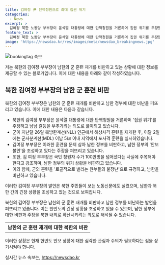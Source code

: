 ```yaml
---
title: 김여정 尹 탄핵청원으로 최대 집권 위기
categories:
  - News
excerpt: >
  김여정 북한 노동당 부부장이 윤석열 대통령에 대한 탄핵청원을 거론하며 집권 위기를 주장했다. 김여정은 우리 군의 접경지역 훈련 재개를 문제 삼으며 남남 갈등을 부추기려는 의도로 풀이되고 있다. 북한은 정부가 정치적 위기를 돌파하려 안보 불안을 조성하고 있다는 주장을 펼쳤고, 군사분계선 이남 5㎞ 이내에서의 포사격 훈련을 포함한 대규모 군사연습을 강행하고 있다. 김여정의 발언은 북한 주민들이 보는 노동신문 4면에도 실렸을 정도로 주목받고 있다.
feature_text: >
  김여정 북한 노동당 부부장이 윤석열 대통령에 대한 탄핵청원을 거론하며 집권 위기를 주장했다. 김여정은 우리 군의 접경지역 훈련 재개를 문제 삼으며 남남 갈등을 부추기려는 의도로 풀이되고 있다. 북한은 정부가 정치적 위기를 돌파하려 안보 불안을 조성하고 있다는 주장을 펼쳤고, 군사분계선 이남 5㎞ 이내에서의 포사격 훈련을 포함한 대규모 군사연습을 강행하고 있다. 김여정의 발언은 북한 주민들이 보는 노동신문 4면에도 실렸을 정도로 주목받고 있다.
image: 'https://newsdao.kr/res/images/meta/newsdao_breakingnews.jpg'
---
```


<p><img src="https://newsdao.kr/res/images/meta/newsdao_breakingnews.jpg" alt="bookingtag 속보" /></p>

<p>저는 북한의 김여정 부부장이 남한의 군 훈련 재개를 비판하고 있는 상황에 대한 정보를 제공할 수 있는 블로거입니다. 이에 대한 내용을 아래와 같이 작성하였습니다.</p>

<h2 data-ke-size="size26">북한 김여정 부부장의 남한 군 훈련 비판</h2>

<p>북한의 김여정 부부장은 남한의 군 훈련 재개를 비판하고 남한 정부에 대한 비난을 퍼뜨리고 있습니다. 이에 대한 내용은 다음과 같습니다.</p>

<ul>
  <li>북한의 김여정 부부장은 윤석열 대통령에 대한 탄핵청원을 거론하며 '집권 위기'를 주장하고 남남 갈등을 부추기려는 의도로 풀이되고 있습니다.</li>
  <li>군이 지난달 26일 북방한계선(NLL) 인근에서 해상사격 훈련을 재개한 후, 이달 2일에는 군사분계선(MDL) 이남 5㎞ 이내 지역에서 포사격 훈련을 실시하였습니다.</li>
  <li>김여정 부부장은 이러한 훈련을 문제 삼아 남한 정부를 비판하고, 남한 정부의 '안보 불안'을 조성하고 있다는 주장을 퍼뜨리고 있습니다.</li>
  <li>또한, 김 여정 부부장은 국민 청원자 수가 100만명을 넘어섰다는 사실에 주목해야 한다고 강조하며, 남한 정부의 위기 상황을 비판하고 있습니다.</li>
  <li>이와 함께, 군의 훈련을 '로골적으로 벌리는 원쑤들의 불장난'으로 규정하고, 남한을 비난하고 있습니다.</li>
</ul>

<p>이러한 김여정 부부장의 발언은 북한 주민들이 보는 노동신문에도 실렸으며, 남한과 북한 간의 긴장 상황을 조성하고 있는 것으로 보여집니다.</p>

<p>북한의 김여정 부부장은 남한의 군 훈련 재개를 비판하고 남한 정부를 비난하는 발언을 퍼뜨리고 있습니다. 이는 한반도의 긴장 상황을 조성하고 있을 수 있으며, 남한 정부에 대한 비판과 주장을 북한 내외로 확산시키려는 의도로 해석될 수 있습니다.</p>

<table>
    <tr>
        <td style="text-align: center; height: 17px;"><b>남한의 군 훈련 재개에 대한 북한의 비판</b></td>
    </tr>
</table>

<p>이러한 상황은 현재 한반도 안보 상황에 대한 심각한 관심과 주의가 필요하다는 점을 상기시켜야 합니다.</p>
실시간 뉴스 속보는, <a href="https://newsdao.kr" rel="dofollow">https://newsdao.kr</a>


